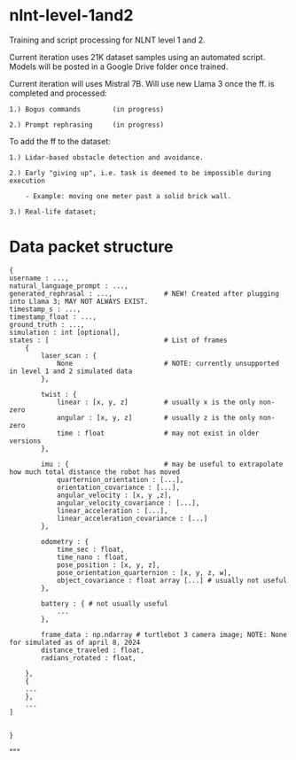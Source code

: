 # nlnt-level-1and2
Training and script processing for NLNT level 1 and 2.

Current iteration uses 21K dataset samples using an automated script.
Models will be posted in a Google Drive folder once trained.

Current iteration will uses Mistral 7B.
Will use new Llama 3 once the ff. is completed and processed:
   
    1.) Bogus commands        (in progress)
    
    2.) Prompt rephrasing     (in progress)
    
To add the ff to the dataset:
    
    1.) Lidar-based obstacle detection and avoidance.
    
    2.) Early "giving up", i.e. task is deemed to be impossible during execution
        
        - Example: moving one meter past a solid brick wall.
    
    3.) Real-life dataset;

# Data packet structure
    {
    username : ...,
    natural_language_prompt : ...,
    generated_rephrasal : ...,             # NEW! Created after plugging into Llama 3; MAY NOT ALWAYS EXIST.
    timestamp_s : ...,
    timestamp_float : ...,
    ground_truth : ...,
    simulation : int [optional],
    states : [                             # List of frames
        {
            laser_scan : {
                None                       # NOTE: currently unsupported in level 1 and 2 simulated data 
            },

            twist : {
                linear : [x, y, z]         # usually x is the only non-zero
                angular : [x, y, z]        # usually z is the only non-zero
                time : float               # may not exist in older versions
            },

            imu : {                        # may be useful to extrapolate how much total distance the robot has moved
                quarternion_orientation : [...],
                orientation_covariance : [...],
                angular_velocity : [x, y ,z],
                angular_velocity_covariance : [...],
                linear_acceleration : [...],
                linear_acceleration_covariance : [...]
            },

            odometry : {
                time_sec : float,
                time_nano : float,
                pose_position : [x, y, z],
                pose_orientation_quarternion : [x, y, z, w],
                object_covariance : float array [...] # usually not useful
            },

            battery : { # not usually useful
                ...
            },

            frame_data : np.ndarray # turtlebot 3 camera image; NOTE: None for simulated as of april 8, 2024
            distance_traveled : float,
            radians_rotated : float,

        },
        {
        ...
        },
        ...
    ]


    }
"""

